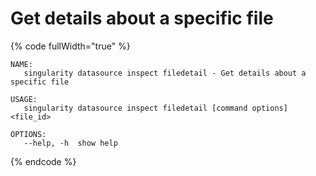 # Get details about a specific file

{% code fullWidth="true" %}
```
NAME:
   singularity datasource inspect filedetail - Get details about a specific file

USAGE:
   singularity datasource inspect filedetail [command options] <file_id>

OPTIONS:
   --help, -h  show help
```
{% endcode %}
